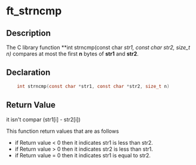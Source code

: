 # ft_strncmp

## Description

The C library function **int strncmp(const char *str1, const char *str2, size_t n)** compares at most the first **n** bytes of **str1** and **str2**.

## Declaration
```c
	int strncmp(const char *str1, const char *str2, size_t n)
```

## Return Value
it isn't compar (str1[i] - str2[i])

This function return values that are as follows 
-   if Return value < 0 then it indicates str1 is less than str2.
-   if Return value > 0 then it indicates str2 is less than str1.
-   if Return value = 0 then it indicates str1 is equal to str2.